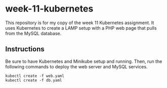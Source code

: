 # week-11-kubernetes
This repository is for my copy of the week 11 Kubernetes assignment.  It uses Kubernetes to create a LAMP setup with a PHP web page that pulls from the MySQL database.

## Instructions
Be sure to have Kubernetes and Minikube setup and running.  Then, run the following commands to deploy the web server and MySQL services.

```
kubectl create -f web.yaml
kubectl create -f db.yaml
```

